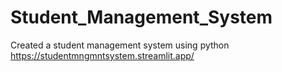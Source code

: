 # Student_Management_System
Created a student management system using python
https://studentmngmntsystem.streamlit.app/